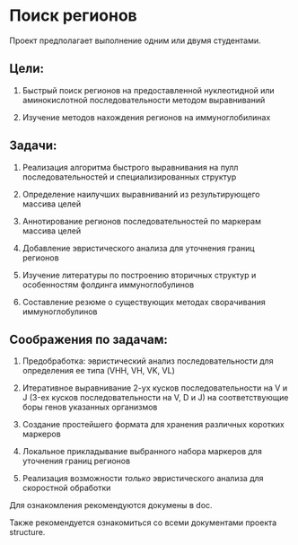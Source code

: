 Поиск регионов
==============


Проект предполагает выполнение одним или двумя студентами.



Цели:
-----

1. Быстрый поиск регионов на предоставленной нуклеотидной или аминокислотной последовательности методом выравниваний

2. Изучение методов нахождения регионов на иммуноглобилинах



Задачи:
-------

1. Реализация алгоритма быстрого выравнивания на пулл последовательностей и специализированных структур

2. Определение наилучших выравниваний из результирующего массива целей

3. Аннотирование регионов последовательностей по маркерам массива целей

4. Добавление эвристического анализа для уточнения границ регионов

5. Изучение литературы по построению вторичных структур и особенностям фолдинга иммуноглобулинов

6. Составление резюме о существующих методах сворачивания иммуноглобулинов



Соображения по задачам:
-----------------------

1. Предобработка: эвристический анализ последовательности для определения ее типа (VHH, VH, VK, VL)

2. Итеративное выравнивание 2-ух кусков последовательности на V и J (3-ех кусков последовательности на V, D и J) на соответствующие боры генов указанных организмов

3. Создание простейшего формата для хранения различных коротких маркеров

4. Локальное прикладывание выбранного набора маркеров для уточнения границ регионов

5. Реализация возможности _только_ эвристического анализа для скоростной обработки



Для ознакомления рекомендуются докумены в doc.

Также рекомендуется ознакомиться со всеми документами проекта structure.
